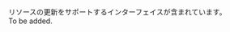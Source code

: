 <Namespace Name="Microsoft.Azure.Management.ResourceManager.Fluent.GenericResource.Update">
  <Docs>
    <summary>リソースの更新をサポートするインターフェイスが含まれています。</summary> 
    <remarks>To be added.</remarks>
  </Docs>
</Namespace>
